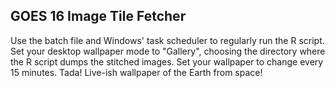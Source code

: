 GOES 16 Image Tile Fetcher
-----------------------------

Use the batch file and Windows' task scheduler to regularly run the R script. Set your desktop wallpaper mode to "Gallery",
choosing the directory where the R script dumps the stitched images. Set your wallpaper to change every 15 minutes. Tada! Live-ish 
wallpaper of the Earth from space!
